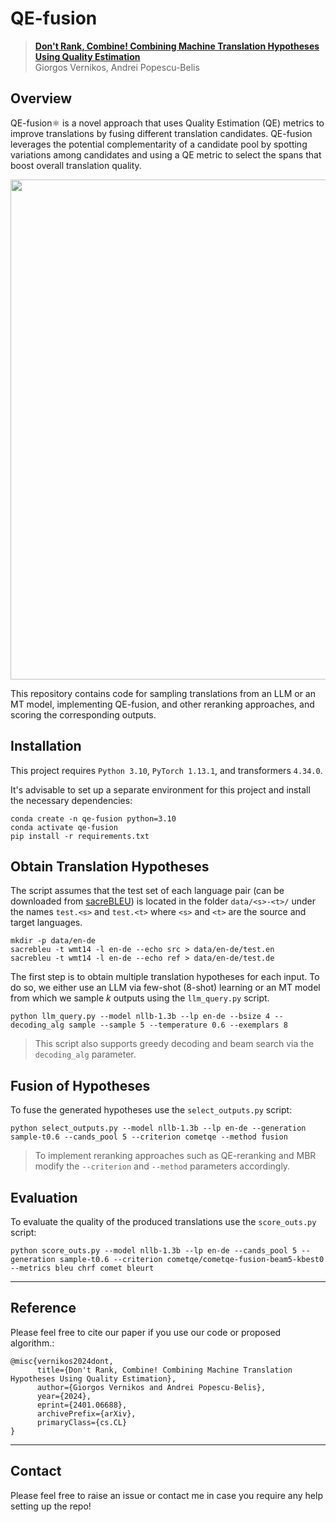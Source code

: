 # QE-fusion

> [**Don't Rank, Combine! Combining Machine Translation Hypotheses Using Quality Estimation**](https://arxiv.org/abs/2401.06688)  
> Giorgos Vernikos, Andrei Popescu-Belis

## Overview
QE-fusion⚛ is a novel approach that uses Quality Estimation (QE) metrics to improve translations by fusing different translation candidates. QE-fusion leverages the potential complementarity of a candidate pool by spotting variations among candidates and using a QE metric to select the spans that boost overall translation quality.

<p align="left">
  <img src="qe-fusion_fig.png" width="800">
</p>

This repository contains code for sampling translations from an LLM or an MT model, implementing QE-fusion, and other reranking approaches, and scoring the corresponding outputs.

## Installation

This project requires `Python 3.10`, `PyTorch 1.13.1`, and transformers `4.34.0`.

It's advisable to set up a separate environment for this project and install the necessary dependencies:

```
conda create -n qe-fusion python=3.10
conda activate qe-fusion
pip install -r requirements.txt
```

## Obtain Translation Hypotheses

The script assumes that the test set of each language pair (can be downloaded from [sacreBLEU](https://github.com/mjpost/sacrebleu)) is located in the folder `data/<s>-<t>/` under the names `test.<s>` and `test.<t>` where `<s>` and `<t>` are the source and target languages.
```
mkdir -p data/en-de
sacrebleu -t wmt14 -l en-de --echo src > data/en-de/test.en
sacrebleu -t wmt14 -l en-de --echo ref > data/en-de/test.de 
```

The first step is to obtain multiple translation hypotheses for each input. To do so, we either use an LLM via few-shot (8-shot) learning or an MT model from which we sample *k* outputs using the `llm_query.py` script.

```
python llm_query.py --model nllb-1.3b --lp en-de --bsize 4 --decoding_alg sample --sample 5 --temperature 0.6 --exemplars 8 
```
> This script also supports greedy decoding and beam search via the `decoding_alg` parameter.

## Fusion of Hypotheses

To fuse the generated hypotheses use the `select_outputs.py` script:

```
python select_outputs.py --model nllb-1.3b --lp en-de --generation sample-t0.6 --cands_pool 5 --criterion cometqe --method fusion 
```
> To implement reranking approaches such as QE-reranking and MBR modify the `--criterion` and `--method` parameters accordingly.

## Evaluation

To evaluate the quality of the produced translations use the `score_outs.py` script:

```
python score_outs.py --model nllb-1.3b --lp en-de --cands_pool 5 --generation sample-t0.6 --criterion cometqe/cometqe-fusion-beam5-kbest0  --metrics bleu chrf comet bleurt
```

---
## Reference
Please feel free to cite our paper if you use our code or proposed algorithm.:
```
@misc{vernikos2024dont,
      title={Don't Rank, Combine! Combining Machine Translation Hypotheses Using Quality Estimation}, 
      author={Giorgos Vernikos and Andrei Popescu-Belis},
      year={2024},
      eprint={2401.06688},
      archivePrefix={arXiv},
      primaryClass={cs.CL}
}
```

---
## Contact
Please feel free to raise an issue or contact me in case you require any help setting up the repo!
